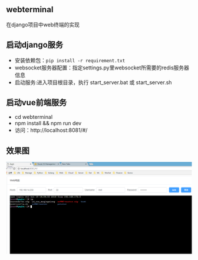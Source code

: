 ## webterminal
在django项目中web终端的实现


## 启动django服务
- 安装依赖包：`pip install -r requirement.txt`
- websocket服务器配置：指定settings.py里websocket所需要的redis服务器信息
- 启动服务:进入项目根目录，执行 start_server.bat 或 start_server.sh


## 启动vue前端服务
- cd webterminal
- npm install && npm run dev
- 访问：http://localhost:8081/#/


## 效果图
![](2018.11.5.png)